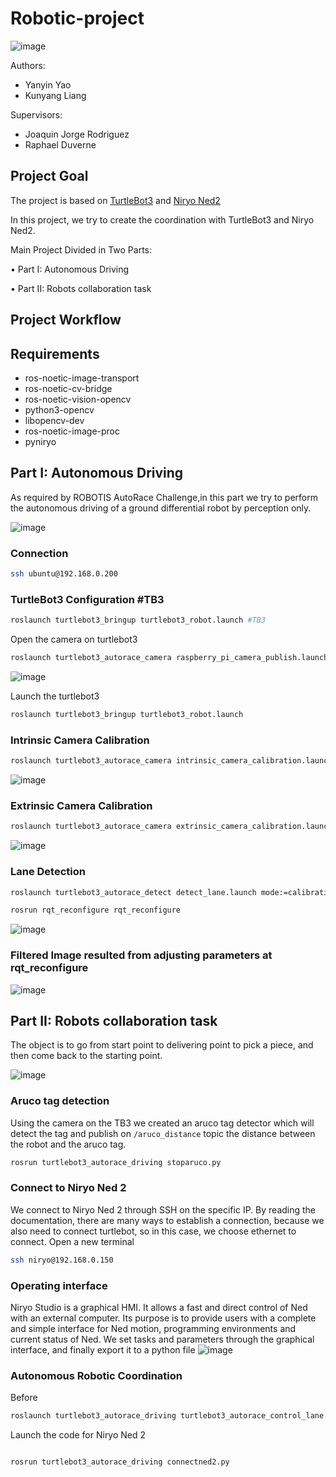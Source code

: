 # Robotic-project
![image](https://github.com/kebiabc/Robotic-project/assets/33951067/18f3dc17-559d-4c00-8651-ed4b7578514d)

Authors:
  - Yanyin Yao 
  - Kunyang Liang

Supervisors:
 - Joaquin Jorge Rodriguez
 - Raphael Duverne

## Project Goal
The project is based on [TurtleBot3](https://emanual.robotis.com/docs/en/platform/turtlebot3/autonomous_driving/#autonomous-driving)
and [Niryo Ned2](https://docs.niryo.com/product/ned2/v1.0.0/en/index.html)

In this project, we try to create the coordination with TurtleBot3 and Niryo Ned2.

Main Project Divided in Two Parts:

• Part I: Autonomous Driving

• Part II: Robots collaboration task
## Project Workflow 

## Requirements
- ros-noetic-image-transport 
- ros-noetic-cv-bridge 
- ros-noetic-vision-opencv 
- python3-opencv 
- libopencv-dev 
- ros-noetic-image-proc
- pyniryo

## Part I: Autonomous Driving
As required by ROBOTIS AutoRace Challenge,in this part we try to perform the autonomous driving of a ground differential robot by perception only.

![image](https://github.com/kebiabc/Robotic-project/assets/33951067/c8069536-25b1-46ee-996f-95242f253fca)

### Connection
```bash
ssh ubuntu@192.168.0.200
```

### TurtleBot3 Configuration #TB3
```bash
roslaunch turtlebot3_bringup turtlebot3_robot.launch #TB3
```
Open the camera on turtlebot3
```bash
roslaunch turtlebot3_autorace_camera raspberry_pi_camera_publish.launch
```
![image](https://github.com/kebiabc/Robotic-project/assets/33951067/41972b96-896d-4a96-9204-43b201913350)

Launch the turtlebot3
```bash
roslaunch turtlebot3_bringup turtlebot3_robot.launch 
```     

### Intrinsic Camera Calibration
```bash
roslaunch turtlebot3_autorace_camera intrinsic_camera_calibration.launch mode:=calibration
```
![image](https://github.com/kebiabc/Robotic-project/assets/33951067/1a9b8f6a-6f4c-41b1-aa4b-206dbd55ce45)

### Extrinsic Camera Calibration
```bash
roslaunch turtlebot3_autorace_camera extrinsic_camera_calibration.launch mode:=calibration
```
![image](https://github.com/kebiabc/Robotic-project/assets/33951067/1493df54-6545-4f46-a2ee-a32ee1f39642)

### Lane Detection
```bash
roslaunch turtlebot3_autorace_detect detect_lane.launch mode:=calibration
```
```bash
rosrun rqt_reconfigure rqt_reconfigure
```
![image](https://github.com/kebiabc/Robotic-project/assets/33951067/724c13f7-1fc9-4613-9b66-312a38a4881c)

### Filtered Image resulted from adjusting parameters at rqt_reconfigure
![image](https://github.com/kebiabc/Robotic-project/assets/33951067/dc08bc5b-656d-4604-8b7a-4e714fbc6dd8)



## Part II: Robots collaboration task
The object is to go from start point to delivering point to pick a piece, and then come back to the starting point.

![image](https://github.com/kebiabc/Robotic-project/assets/33951067/97822208-a4b5-4bcc-bac3-7b730c67433b)

### Aruco tag detection

Using the camera on the TB3 we created an aruco tag detector which will detect the tag and publish on `/aruco_distance` topic the distance between the robot and the aruco tag.

```bash
rosrun turtlebot3_autorace_driving stoparuco.py
```

### Connect to Niryo Ned 2 
We connect to Niryo Ned 2 through SSH on the specific IP. By reading the documentation, there are many ways to establish a connection, because we also need to connect turtlebot, so in this case, we choose ethernet to connect.
Open a new terminal 

```bash
ssh niryo@192.168.0.150
```

### Operating interface
Niryo Studio is a graphical HMI. It allows a fast and direct control of Ned with an external computer.
Its purpose is to provide users with a complete and simple interface for Ned motion, programming environments and current status of Ned.
We set tasks and parameters through the graphical interface, and finally export it to a python file
![image](https://github.com/kebiabc/Robotic-project/assets/33951067/8dea1538-c6e4-4c11-b7a0-437cc49d4192)


### Autonomous Robotic Coordination
Before 
```bash
roslaunch turtlebot3_autorace_driving turtlebot3_autorace_control_lane.launch
```
Launch the code for Niryo Ned 2
```bash

rosrun turtlebot3_autorace_driving connectned2.py

```
